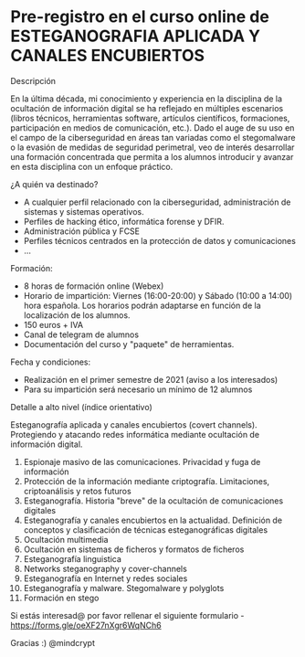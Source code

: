 # Pre-registro en el curso online de ESTEGANOGRAFIA APLICADA Y CANALES ENCUBIERTOS

Descripción

En la última década, mi conocimiento y experiencia en la disciplina de la ocultación de información digital se ha reflejado en múltiples escenarios (libros técnicos, herramientas software,
artículos científicos, formaciones, participación en medios de comunicación, etc.). Dado el auge de su uso en el campo de la ciberseguridad en áreas tan variadas como el stegomalware o la evasión de medidas de seguridad perimetral, veo de interés desarrollar una formación concentrada que permita a los alumnos introducir y avanzar en esta disciplina con un enfoque práctico.

¿A quién va destinado?
- A cualquier perfil relacionado con la ciberseguridad, administración de sistemas y sistemas operativos.
- Perfiles de hacking ético, informática forense y DFIR.
- Administración pública y FCSE
- Perfiles técnicos centrados en la protección de datos y comunicaciones
- ...

Formación:
- 8 horas de formación online (Webex)
- Horario de impartición: Viernes (16:00-20:00) y Sábado (10:00 a 14:00) hora española. Los horarios podrán adaptarse en función de la localización de los alumnos.
- 150 euros + IVA
- Canal de telegram de alumnos
- Documentación del curso y "paquete" de herramientas.

Fecha y condiciones: 
- Realización en el primer semestre de 2021 (aviso a los interesados)
- Para su impartición será necesario un mínimo de 12 alumnos

Detalle a alto nivel (índice orientativo)

Esteganografía aplicada y canales encubiertos (covert channels). Protegiendo y atacando redes informática mediante ocultación de información digital.

1. Espionaje masivo de las comunicaciones. Privacidad y fuga de información
2. Protección de la información mediante criptografía. Limitaciones, criptoanálisis y retos futuros
3. Esteganografía. Historia "breve" de la ocultación de comunicaciones digitales
4. Esteganografía y canales encubiertos en la actualidad. Definición de conceptos y clasificación de técnicas esteganográficas digitales
5. Ocultación multimedia
6. Ocultación en sistemas de ficheros y formatos de ficheros
7. Esteganografía linguistica
8. Networks steganography y cover-channels
9. Esteganografía en Internet y redes sociales
10. Esteganografía y malware. Stegomalware y polyglots
11. Formación en stego

Si estás interesad@ por favor rellenar el siguiente formulario - https://forms.gle/oeXF27nXgr6WqNCh6

Gracias :) @mindcrypt

